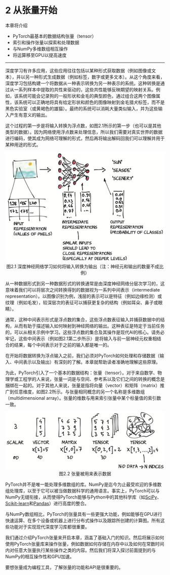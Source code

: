 # 2 从张量开始

本章将介绍
* PyTorch最基本的数据结构张量（tensor）
* 索引和操作张量以探索和处理数据
* 与NumPy多维数组相互操作
* 将运算移至GPU以提高速度

-----------

深度学习有许多应用，这些应用往往包括以某种形式获取数据（例如图像或文本），并以另一种形式生成数据（例如标签，数字或更多文本）。从这个角度来看，深度学习包括构建一个将数据从一种表示转换为另一种表示的系统。这种转换是通过从一系列样本中提取的共性来驱动的，这些共性能够反映期望的映射关系。例如，该系统可能会记录狗的一般形状和金毛的典型颜色，通过组合这两个图像属性，该系统可以正确地将具有给定形状和颜色的图像映射到金毛猎犬标签，而不是黑色实验室（或黄褐色的雄猫）。最终的系统可以消耗大量类似输入，并为这些输入产生有意义的输出。

这个过程的第一步是将输入转换为浮点数，如图2.1所示的第一步（也可以是其他类型的数据）。因为网络使用浮点数来处理信息，所以我们需要对真实世界的数据进行编码，使其成为网络可理解的形式，然后再将输出解码回我们可以理解并用于某种用途的形式。

<div align=center>
<img width="600" src="../img/chapter2/2.1.png" alt="2.1"/>
</div>
<div align=center>图2.1 深度神经网络学习如何将输入转换为输出（注：神经元和输出的数量不成比例）</div>


从一种数据形式到另一种数据形式的转换通常是由深度神经网络分层次学习的，这意味着我们可以将层次之间转换得到的数据视为一系列中间表示（intermediate representation）。以图像识别为例，浅层的表示可以是特征（例如边缘检测）或纹理（例如毛发），较深层次的表征可以捕获更复杂的结构（例如耳朵、鼻子或眼睛）。

通常，这种中间表示形式是浮点数的集合，这些浮点数表征输入并捕获数据中的结构，从而有助于描述输入如何映射到神经网络的输出。这种表征是特定于当前任务的，可以从相关示例中学习。这些浮点数的集合及其操作是现代AI的核心。请务必牢记，这些中间表示（例如图2.1第二步所示）是将输入与前一层神经元权重相结合的结果，每个中间表示对于之前的输入都是唯一的。

在开始将数据转换为浮点输入之前，我们必须对PyTorch如何处理和存储数据（输入、中间表示以及输出）有深刻的了解。本章就帮助读者准确地理解这些原理。

为此，PyTorch引入了一个基本的数据结构：张量（tensor）。对于来自数学、物理学或工程学的人来说，张量一词是与空间、参考系以及它们之间的转换的概念是捆绑在一起的。对于其他人来说，张量是指将向量（vector）和矩阵（matrix）推广到任意维度，如图2.2所示。与张量相同概念的另一个名称是多维数组（multidimensional array）。张量的维数与用来索引张量中某个标量值的索引数一致。

<div align=center>
<img width="600" src="../img/chapter2/2.2.png" alt="2.2"/>
</div>
<div align=center>图2.2 张量被用来表示数据</div>

PyTorch并不是唯一能处理多维数组的库。NumPy是迄今为止最受欢迎的多维数组处理库，以至于它可以被当做数据科学的通用语言。事实上，PyTorch可以与NumPy无缝衔接，从而使得PyTorch能够与Python中的其他科学库（如[SciPy](https://www.scipy.org)、[Scikit-learn](https://scikit-learn.org/stable)和[Pandas](https://pandas.pydata.org)）进行高度的整合。

与NumPy数组相比，PyTorch的张量具有一些更强大功能，例如能够在GPU进行快速运算、在多个设备或机器上进行分布式操作以及跟踪所创建的计算图。所有这些功能对于实现现代深度学习库都很重要。

我们通过介绍PyTorch张量来开启本章，涵盖了基础入门的知识。然后将展示如何使用PyTorch张量库来操作张量，例如数据如何存储在内存中以及如何在常数时间内对任意大张量执行某些操作之类的内容。然后我们将深入探讨前面提到的与NumPy的相互操作性和GPU加速。

要想张量成为编程工具，了解张量的功能和API是很重要的。
